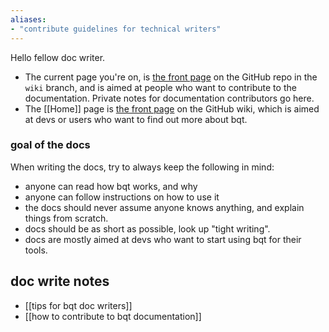 ```yaml
---
aliases:
- "contribute guidelines for technical writers"
---
```


Hello fellow doc writer.

- The current page you're on, is [the front page](https://github.com/techartorg/bqt/tree/wiki) on the GitHub repo in the `wiki` branch, and is aimed at people who want to contribute to the documentation. Private notes for documentation contributors go here.
- The [[Home]] page is [the front page](https://github.com/techartorg/bqt/wiki) on the GitHub wiki, which is aimed at devs or users who want to find out more about bqt.

### goal of the docs 
When writing the docs, try to always keep the following in mind:
- anyone can read how bqt works, and why
- anyone can follow instructions on how to use it
- the docs should never assume anyone knows anything, and explain things from scratch.
- docs should be as short as possible, look up "tight writing". 
- docs are mostly aimed at devs who want to start using bqt for their tools.

## doc write notes
- [[tips for bqt doc writers]]
- [[how to contribute to bqt documentation]]

